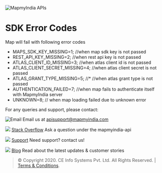 ﻿


![MapmyIndia APIs](https://www.mapmyindia.com/api/img/mapmyindia-api.png)

# SDK Error Codes
Map will fail with following error codes
 * MAPS_SDK_KEY_MISSING=1; //when map sdk key is not passed
 * REST_API_KEY_MISSING=2; //when rest api key is not passed
 * ATLAS_CLIENT_ID_MISSING=3; //when atlas client id is not passed
 * ATLAS_CLIENT_SECRET_MISSING=4; //when atlas client secret is not passed
 * ATLAS_GRANT_TYPE_MISSING=5; //* //when atlas grant type is not passed
 * AUTHENTICATION_FAILED=7; //when map fails to authenticate itself with MapmyIndia server
 * UNKNOWN=8; // when map loading failed due to unknown error

For any queries and support, please contact: 

![Email](https://www.google.com/a/cpanel/mapmyindia.co.in/images/logo.gif?service=google_gsuite) 
Email us at [apisupport@mapmyindia.com](mailto:apisupport@mapmyindia.com)

![](https://www.mapmyindia.com/api/img/icons/stack-overflow.png)
[Stack Overflow](https://stackoverflow.com/questions/tagged/mapmyindia-api)
Ask a question under the mapmyindia-api

![](https://www.mapmyindia.com/api/img/icons/support.png)
[Support](https://www.mapmyindia.com/api/index.php#f_cont)
Need support? contact us!

![](https://www.mapmyindia.com/api/img/icons/blog.png)
[Blog](http://www.mapmyindia.com/blog/)
Read about the latest updates & customer stories


> © Copyright 2020. CE Info Systems Pvt. Ltd. All Rights Reserved. | [Terms & Conditions](http://www.mapmyindia.com/api/terms-&-conditions).



